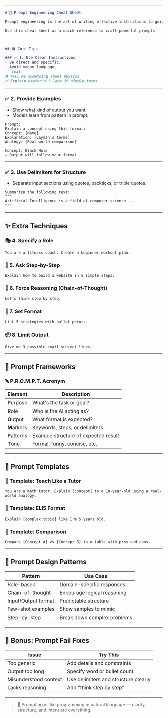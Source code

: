 
---

````markdown
# 🧾 Prompt Engineering Cheat Sheet

Prompt engineering is the art of writing effective instructions to guide large language models (LLMs) like ChatGPT, GPT-4, Claude, or Gemini to produce accurate, relevant, and useful outputs.

Use this cheat sheet as a quick reference to craft powerful prompts.

---

## 🛠️ Core Tips

### ✅ 1. Use Clear Instructions
- Be direct and specific.
- Avoid vague language.
```text
❌ Tell me something about physics  
✅ Explain Newton’s 3 laws in simple terms
````

---

### ✅ 2. Provide Examples

* Show what kind of output you want.
* Models learn from pattern in prompt.

```text
Prompt:
Explain a concept using this format:
Concept: [Name]  
Explanation: [Layman’s terms]  
Analogy: [Real-world comparison]

Concept: Black Hole  
→ Output will follow your format
```

---

### ✅ 3. Use Delimiters for Structure

* Separate input sections using quotes, backticks, or triple quotes.

```text
Summarize the following text:
"""
Artificial Intelligence is a field of computer science...
"""
```

---

## ✨ Extra Techniques

### 🎭 4. Specify a Role

```text
You are a fitness coach. Create a beginner workout plan.
```

### 🧠 5. Ask Step-by-Step

```text
Explain how to build a website in 5 simple steps.
```

### 🧪 6. Force Reasoning (Chain-of-Thought)

```text
Let’s think step by step.
```

### 🔢 7. Set Format

```text
List 5 strategies with bullet points.
```

### 📦 8. Limit Output

```text
Give me 3 possible email subject lines.
```

---

## 🧱 Prompt Frameworks

### 🔤 P.R.O.M.P.T. Acronym

| Element      | Description                          |
| ------------ | ------------------------------------ |
| **P**urpose  | What's the task or goal?             |
| **R**ole     | Who is the AI acting as?             |
| **O**utput   | What format is expected?             |
| **M**arkers  | Keywords, steps, or delimiters       |
| **P**atterns | Example structure of expected result |
| **T**one     | Formal, funny, concise, etc.         |

---

## 🧠 Prompt Templates

### 📘 Template: Teach Like a Tutor

```text
You are a math tutor. Explain [concept] to a 10-year-old using a real-world analogy.
```

### 🧪 Template: ELI5 Format

```text
Explain [complex topic] like I'm 5 years old.
```

### 🔗 Template: Comparison

```text
Compare [Concept A] vs [Concept B] in a table with pros and cons.
```

---

## 🧩 Prompt Design Patterns

| Pattern             | Use Case                    |
| ------------------- | --------------------------- |
| Role-based          | Domain-specific responses   |
| Chain-of-thought    | Encourage logical reasoning |
| Input/Output format | Predictable structure       |
| Few-shot examples   | Show samples to mimic       |
| Step-by-step        | Break down complex problems |

---

## 🧠 Bonus: Prompt Fail Fixes

| Issue                 | Try This                             |
| --------------------- | ------------------------------------ |
| Too generic           | Add details and constraints          |
| Output too long       | Specify word or bullet count         |
| Misunderstood context | Use delimiters and structure clearly |
| Lacks reasoning       | Add "think step by step"             |

---

> 💬 Prompting is like programming in natural language — clarity, structure, and intent are everything.

